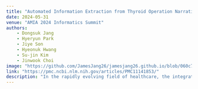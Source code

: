```yaml
---
title: "Automated Information Extraction from Thyroid Operation Narrative: A Comparative Study of GPT-4 and Fine-tuned KoELECTRA"
date: 2024-05-31
venue: "AMIA 2024 Informatics Summit"
authors: 
    - Dongsuk Jang 
    - Hyeryun Park
    - Jiye Son
    - Hyeonuk Hwang
    - Su-jin Kim
    - Jinwook Choi
image: "https://github.com/JamesJang26/jamesjang26.github.io/blob/060c7ef0982d69c918768f30e7d485ccf4ebf719/assets/images/amia2024.png"
link: "https://pmc.ncbi.nlm.nih.gov/articles/PMC11141853/"
description: "In the rapidly evolving field of healthcare, the integration of artificial intelligence (AI) has become a pivotal component in the automation of clinical workflows, ushering in a new era of efficiency and accuracy. This study focuses on the transformative capabilities of the fine-tuned KoELECTRA model in comparison to the GPT-4 model, aiming to facilitate automated information extraction from thyroid operation narratives. The current research landscape is dominated by traditional methods heavily reliant on regular expressions, which often face challenges in processing free-style text formats containing critical details of operation records, including frozen biopsy reports. Addressing this, the study leverages advanced natural language processing (NLP) techniques to foster a paradigm shift towards more sophisticated data processing systems. Through this comparative study, we aspire to unveil a more streamlined, precise, and efficient approach to document processing in the healthcare domain, potentially revolutionizing the way medical data is handled and analyzed."
---
```


